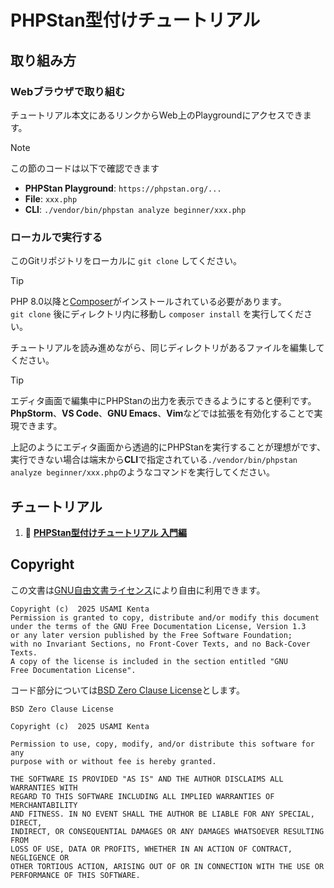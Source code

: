 # PHPStan型付けチュートリアル

## 取り組み方

### Webブラウザで取り組む

チュートリアル本文にあるリンクからWeb上のPlaygroundにアクセスできます。

> [!NOTE]
> この節のコードは以下で確認できます
> * **PHPStan Playground**: `https://phpstan.org/...`
> * **File**: `xxx.php`
> * **CLI**: `./vendor/bin/phpstan analyze beginner/xxx.php`

### ローカルで実行する

このGitリポジトリをローカルに `git clone` してください。

> [!TIP]
> PHP 8.0以降と[Composer]がインストールされている必要があります。  
> `git clone` 後にディレクトリ内に移動し `composer install` を実行してください。

チュートリアルを読み進めながら、同じディレクトリがあるファイルを編集してください。

> [!TIP]
> エディタ画面で編集中にPHPStanの出力を表示できるようにすると便利です。  
> **PhpStorm**、**VS Code**、**GNU Emacs**、**Vim**などでは拡張を有効化することで実現できます。

上記のようにエディタ画面から透過的にPHPStanを実行することが理想がです、実行できない場合は端末から**CLI**で指定されている`./vendor/bin/phpstan analyze beginner/xxx.php`のようなコマンドを実行してください。

[Composer]: https://getcomposer.org/

## チュートリアル

 1. 🔰 [**PHPStan型付けチュートリアル 入門編**](beginner/README.md)

## Copyright

この文書は[GNU自由文書ライセンス]により自由に利用できます。

    Copyright (c)  2025 USAMI Kenta
    Permission is granted to copy, distribute and/or modify this document
    under the terms of the GNU Free Documentation License, Version 1.3
    or any later version published by the Free Software Foundation;
    with no Invariant Sections, no Front-Cover Texts, and no Back-Cover Texts.
    A copy of the license is included in the section entitled "GNU
    Free Documentation License".

コード部分については[BSD Zero Clause License]とします。

    BSD Zero Clause License
    
    Copyright (c)  2025 USAMI Kenta
    
    Permission to use, copy, modify, and/or distribute this software for any
    purpose with or without fee is hereby granted.
    
    THE SOFTWARE IS PROVIDED "AS IS" AND THE AUTHOR DISCLAIMS ALL WARRANTIES WITH
    REGARD TO THIS SOFTWARE INCLUDING ALL IMPLIED WARRANTIES OF MERCHANTABILITY
    AND FITNESS. IN NO EVENT SHALL THE AUTHOR BE LIABLE FOR ANY SPECIAL, DIRECT,
    INDIRECT, OR CONSEQUENTIAL DAMAGES OR ANY DAMAGES WHATSOEVER RESULTING FROM
    LOSS OF USE, DATA OR PROFITS, WHETHER IN AN ACTION OF CONTRACT, NEGLIGENCE OR
    OTHER TORTIOUS ACTION, ARISING OUT OF OR IN CONNECTION WITH THE USE OR
    PERFORMANCE OF THIS SOFTWARE.

[GNU自由文書ライセンス]: https://www.gnu.org/licenses/fdl-1.3.html
[gfdl-ja]: https://doclicenses.opensource.jp/GFDL-1.2/GFDL-1.2.html
[BSD Zero Clause License]: https://choosealicense.com/licenses/0bsd/
